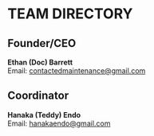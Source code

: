 # TEAM DIRECTORY
## Founder/CEO
<b>Ethan (Doc) Barrett</b>
<br>Email: contactedmaintenance@gmail.com
## Coordinator
<b>Hanaka (Teddy) Endo</b>
<br>Email: hanakaendo@gmail.com

